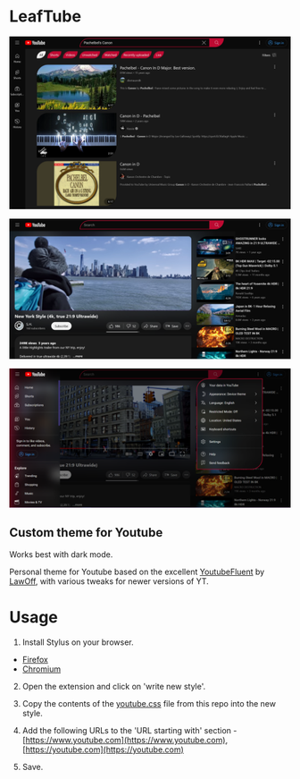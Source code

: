 # LeafTube

![image](https://raw.githubusercontent.com/4rnv/LeafTube/main/screenshots/s0.png)

![image](https://raw.githubusercontent.com/4rnv/LeafTube/main/screenshots/s1.png)

![image](https://raw.githubusercontent.com/4rnv/LeafTube/main/screenshots/s2.png)

## Custom theme for Youtube

Works best with dark mode.

Personal theme for Youtube based on the excellent [YoutubeFluent](https://github.com/LawOff/YouTubeFluent/) by [LawOff](https://github.com/LawOff/), with various tweaks for newer versions of YT.

# Usage

1. Install Stylus on your browser.

- [Firefox](https://addons.mozilla.org/en-US/firefox/addon/styl-us/)
- [Chromium](https://chromewebstore.google.com/detail/stylus/clngdbkpkpeebahjckkjfobafhncgmne)

2. Open the extension and click on 'write new style'.

3. Copy the contents of the [youtube.css](https://github.com/4rnv/LeafTube/blob/main/youtube.css) file from this repo into the new style.

4. Add the following URLs to the 'URL starting with' section - [https://www.youtube.com](https://www.youtube.com), [https://youtube.com](https://youtube.com)

5. Save.
